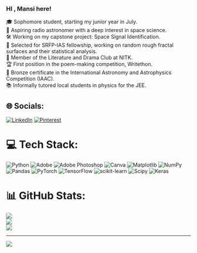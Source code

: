 ### HI , Mansi here!



🎓 Sophomore student, starting my junior year in July. <br/>
🔭 Aspiring radio astronomer with a deep interest in space science.<br/>
🛠️ Working on my capstone project: Space Signal Identification.<br/>
📡 Selected for SRFP-IAS fellowship, working on random rough fractal surfaces and their statistical analysis.<br/>
📖 Member of the Literature and Drama Club at NITK.<br/>
🏆 First position in the poem-making competition, Writethon.<br/>
🥉 Bronze certificate in the International Astronomy and Astrophysics Competition (IAAC).<br/>
📚 Informally tutored local students in physics for the JEE.<br/>



## 🌐 Socials:
[![LinkedIn](https://img.shields.io/badge/LinkedIn-%230077B5.svg?logo=linkedin&logoColor=white)](https://linkedin.com/in/www.linkedin.com/in/mansi-bhongade-08696823a) [![Pinterest](https://img.shields.io/badge/Pinterest-%23E60023.svg?logo=Pinterest&logoColor=white)](https://pinterest.com/mansi_bhongade_003) 

# 💻 Tech Stack:
![Python](https://img.shields.io/badge/python-3670A0?style=plastic&logo=python&logoColor=ffdd54) ![Adobe](https://img.shields.io/badge/adobe-%23FF0000.svg?style=plastic&logo=adobe&logoColor=white) ![Adobe Photoshop](https://img.shields.io/badge/adobe%20photoshop-%2331A8FF.svg?style=plastic&logo=adobe%20photoshop&logoColor=white) ![Canva](https://img.shields.io/badge/Canva-%2300C4CC.svg?style=plastic&logo=Canva&logoColor=white) ![Matplotlib](https://img.shields.io/badge/Matplotlib-%23ffffff.svg?style=plastic&logo=Matplotlib&logoColor=black) ![NumPy](https://img.shields.io/badge/numpy-%23013243.svg?style=plastic&logo=numpy&logoColor=white) ![Pandas](https://img.shields.io/badge/pandas-%23150458.svg?style=plastic&logo=pandas&logoColor=white) ![PyTorch](https://img.shields.io/badge/PyTorch-%23EE4C2C.svg?style=plastic&logo=PyTorch&logoColor=white) ![TensorFlow](https://img.shields.io/badge/TensorFlow-%23FF6F00.svg?style=plastic&logo=TensorFlow&logoColor=white) ![scikit-learn](https://img.shields.io/badge/scikit--learn-%23F7931E.svg?style=plastic&logo=scikit-learn&logoColor=white) ![Scipy](https://img.shields.io/badge/SciPy-%230C55A5.svg?style=plastic&logo=scipy&logoColor=%white) ![Keras](https://img.shields.io/badge/Keras-%23D00000.svg?style=plastic&logo=Keras&logoColor=white)
# 📊 GitHub Stats:
![](https://github-readme-stats.vercel.app/api?username=mansi358-a11&theme=merko&hide_border=false&include_all_commits=true&count_private=true)<br/>
![](https://github-readme-streak-stats.herokuapp.com/?user=mansi358-a11&theme=merko&hide_border=false)<br/>
![](https://github-readme-stats.vercel.app/api/top-langs/?username=mansi358-a11&theme=merko&hide_border=false&include_all_commits=true&count_private=true&layout=compact)

---
[![](https://visitcount.itsvg.in/api?id=mansi358-a11&icon=0&color=0)](https://visitcount.itsvg.in)

<!-- Proudly created with GPRM ( https://gprm.itsvg.in ) -->

